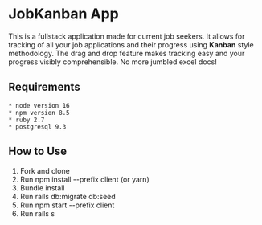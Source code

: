 # JobKanban App

This is a fullstack application made for current job seekers. It allows for tracking of all your job applications and their progress using **Kanban** style methodology. The drag and drop feature makes tracking easy and your progress visibly comprehensible. No more jumbled excel docs!

## Requirements
    * node version 16
    * npm version 8.5
    * ruby 2.7
    * postgresql 9.3

## How to Use

1. Fork and clone
2. Run npm install --prefix client (or yarn)
3. Bundle install
4. Run rails db:migrate db:seed
5. Run npm start --prefix client
6. Run rails s
